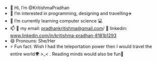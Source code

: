 - 👋 Hi, I’m @KritishmaPradhan
- 👀 I’m interested in programming, designing and travelling✈️
- 🌱 I’m currently learning computer science 💻
- 📫  📍 my email: pradhankritishma@gmail.com/ 📍 linkedin: www.linkedin.com/in/kritishma-pradhan-8181b1293
- 😄 Pronouns: She/Her
- ⚡ Fun fact: Wish I had the teleportation power then I would travel the entire world🌍  >_< . Reading minds would also be fun💭 

<!---
KritishmaPradhan/KritishmaPradhan is a ✨ special ✨ repository because its `README.md` (this file) appears on your GitHub profile.
You can click the Preview link to take a look at your changes.
--->
